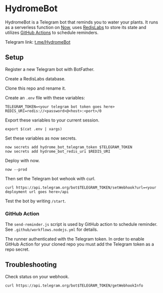 # HydromeBot

HydromeBot is a Telegram bot that reminds you to water your plants. It runs as a serverless function on [Now](https://zeit.co/download), uses [RedisLabs](https://app.redislabs.com/) to store its state and utilizes [GitHub Actions](https://github.com/features/actions) to schedule reminders.

Telegram link: [t.me/HydromeBot](https://t.me/HydromeBot)

## Setup

Register a new Telegram bot with BotFather.

Create a RedisLabs database.

Clone this repo and rename it.

Create an `.env` file with these variables:

```
TELEGRAM_TOKEN=<your telegram bot token goes here>
REDIS_URI=redis://<password>@<host>:<port>/0
```

Export these variables to your current session.

`export $(cat .env | xargs)`

Set these variables as now secrets.

```
now secrets add hydrome_bot_telegram_token $TELEGRAM_TOKEN
now secrets add hydrome_bot_redis_uri $REDIS_URI
```

Deploy with now.

`now --prod`

Then set the Telegram bot wehook with curl.

`curl https://api.telegram.org/bot$TELEGRAM_TOKEN/setWebhook?url=<your deployment url goes here>/api`

Test the bot by writing `/start`.

### GitHub Action

The `send-reminder.js` script is used by GitHub action to schedule reminder. See `.github/workflows.nodejs.yml` for details.

The runner authenticated with the Telegram token. In order to enable GitHub Action for your cloned repo you must add the Telegram token as a repo secret.

## Troubleshooting

Check status on your webhook.

`curl https://api.telegram.org/bot$TELEGRAM_TOKEN/getWebhookInfo`
